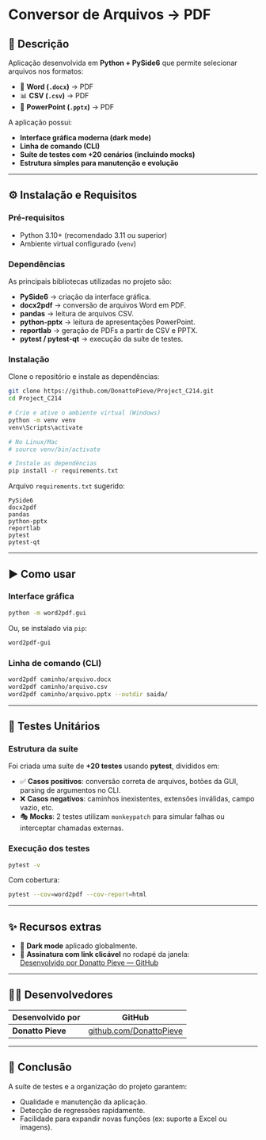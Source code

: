 # Conversor de Arquivos → PDF  

## 📌 Descrição  
Aplicação desenvolvida em **Python + PySide6** que permite selecionar arquivos nos formatos:  

- 📝 **Word (`.docx`)** → PDF  
- 📊 **CSV (`.csv`)** → PDF  
- 🎤 **PowerPoint (`.pptx`)** → PDF  

A aplicação possui:  
- **Interface gráfica moderna (dark mode)**  
- **Linha de comando (CLI)**  
- **Suíte de testes com +20 cenários (incluindo mocks)**  
- **Estrutura simples para manutenção e evolução**  

---

## ⚙️ Instalação e Requisitos  

### Pré-requisitos  
- Python 3.10+ (recomendado 3.11 ou superior)  
- Ambiente virtual configurado (`venv`)  

### Dependências  
As principais bibliotecas utilizadas no projeto são:  
- **PySide6** → criação da interface gráfica.  
- **docx2pdf** → conversão de arquivos Word em PDF.  
- **pandas** → leitura de arquivos CSV.  
- **python-pptx** → leitura de apresentações PowerPoint.  
- **reportlab** → geração de PDFs a partir de CSV e PPTX.  
- **pytest / pytest-qt** → execução da suíte de testes.  

### Instalação  
Clone o repositório e instale as dependências:  

```bash
git clone https://github.com/DonattoPieve/Project_C214.git
cd Project_C214

# Crie e ative o ambiente virtual (Windows)
python -m venv venv
venv\Scripts\activate

# No Linux/Mac
# source venv/bin/activate

# Instale as dependências
pip install -r requirements.txt
```

Arquivo `requirements.txt` sugerido:  

```
PySide6
docx2pdf
pandas
python-pptx
reportlab
pytest
pytest-qt
```

---

## ▶️ Como usar  

### Interface gráfica  
```bash
python -m word2pdf.gui
```
Ou, se instalado via `pip`:  
```bash
word2pdf-gui
```

### Linha de comando (CLI)  
```bash
word2pdf caminho/arquivo.docx
word2pdf caminho/arquivo.csv
word2pdf caminho/arquivo.pptx --outdir saida/
```

---

## 🧪 Testes Unitários  

### Estrutura da suíte  
Foi criada uma suíte de **+20 testes** usando **pytest**, divididos em:  

- ✅ **Casos positivos**: conversão correta de arquivos, botões da GUI, parsing de argumentos no CLI.  
- ❌ **Casos negativos**: caminhos inexistentes, extensões inválidas, campo vazio, etc.  
- 🎭 **Mocks**: 2 testes utilizam `monkeypatch` para simular falhas ou interceptar chamadas externas.  

### Execução dos testes  
```bash
pytest -v
```

Com cobertura:  
```bash
pytest --cov=word2pdf --cov-report=html
```

---

## ✨ Recursos extras  

- 🎨 **Dark mode** aplicado globalmente.  
- 🔗 **Assinatura com link clicável** no rodapé da janela:  
  [Desenvolvido por Donatto Pieve — GitHub](https://github.com/DonattoPieve/Project_C214)  

---

## 👨‍💻 Desenvolvedores  

| Desenvolvido por | GitHub |
|------------------|--------|
| **Donatto Pieve** | [github.com/DonattoPieve](https://github.com/DonattoPieve) |

---

## 📖 Conclusão  
A suíte de testes e a organização do projeto garantem:  
- Qualidade e manutenção da aplicação.  
- Detecção de regressões rapidamente.  
- Facilidade para expandir novas funções (ex: suporte a Excel ou imagens).  
